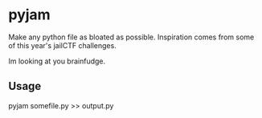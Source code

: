 # pyjam

Make any python file as bloated as possible. Inspiration comes from some of this year's
jailCTF challenges.

Im looking at you brainfudge.

## Usage

pyjam somefile.py >> output.py